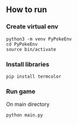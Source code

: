 ## How to run
### Create virtual env
```
python3 -m venv PyPokeEnv
cd PyPokeEnv
source bin/activate
```

### Install libraries
```
pip install termcolor
```

### Run game
On main directory
```
python main.py
```
